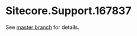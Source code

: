 # Sitecore.Support.167837

See [master branch](https://github.com/sitecoresupport/Sitecore.Support.167837) for details.